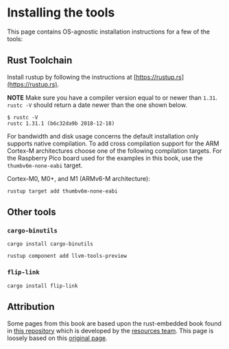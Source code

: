 # Installing the tools

This page contains OS-agnostic installation instructions for a few of the tools:

## Rust Toolchain

Install rustup by following the instructions at [https://rustup.rs](https://rustup.rs).

**NOTE** Make sure you have a compiler version equal to or newer than `1.31`. `rustc
-V` should return a date newer than the one shown below.

``` text
$ rustc -V
rustc 1.31.1 (b6c32da9b 2018-12-18)
```

For bandwidth and disk usage concerns the default installation only supports
native compilation. To add cross compilation support for the ARM Cortex-M
architectures choose one of the following compilation targets. For the Raspberry Pico
board used for the examples in this book, use the `thumbv6m-none-eabi` target.

Cortex-M0, M0+, and M1 (ARMv6-M architecture):

``` console
rustup target add thumbv6m-none-eabi
```

## Other tools

### `cargo-binutils`

``` text
cargo install cargo-binutils

rustup component add llvm-tools-preview
```

### `flip-link`

``` text
cargo install flip-link
```

## Attribution

Some pages from this book are based upon the rust-embedded book found in [this repository] which is developed by the [resources team].
This page is loosely based on this [original page].

[this repository]: https://github.com/rust-embedded/book
[resources team]: https://github.com/rust-embedded/wg#the-resources-team
[original page]: https://docs.rust-embedded.org/book/intro/install.html

